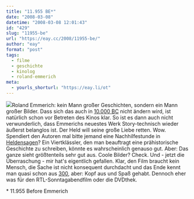 ```yaml
---
title: "11.955 BE*"
date: "2008-03-08"
datetime: "2008-03-08 12:01:43"
id: "429"
slug: "11955-be"
url: "https://eay.cc/2008/11955-be/"
author: "eay"
format: "post"
tags:
  - filme
  - geschichte
  - kinolog
  - roland-emmerich
meta:
  - yourls_shorturl: "https://eay.li/ot"
---
```


![](/uploads/2008/10000bc.jpg)Roland Emmerich: kein Mann großer Geschichten, sondern ein Mann großer Bilder. Dass sich das auch in [10.000 BC](http://www.imdb.com/title/tt0443649/) nicht ändern wird, ist natürlich schon vor Betreten des Kinos klar. So ist es dann auch nicht verwunderlich, dass Emmerichs neuestes Werk Story-technisch wieder äußerst belanglos ist. Der Held will seine große Liebe retten. Wow. Spendiert den Autoren mal bitte jemand eine Nachhilfestunde in [Heldensagen](http://en.wikipedia.org/wiki/The_Hero_with_a_Thousand_Faces#Contents)? Ein Viertklässler, den man beauftragt eine prähistorische Geschichte zu schreiben, könnte es wahrscheinlich genauso gut. Aber: Das ganze sieht größtenteils sehr gut aus. Coole Bilder? Check. Und - jetzt die Überraschung - mir hat's eigentlich gefallen. Klar, den Film braucht kein Mensch, die Sache ist nicht konsequent durchdacht und das <spoiler>Ende kennt man quasi schon aus [300](http://www.imdb.com/title/tt0416449/)</spoiler>, aber: Kopf aus und Spaß gehabt. Dennoch eher was für den RTL-Sonntagabendfilm oder die DVDthek.

\* 11.955 Before Emmerich
